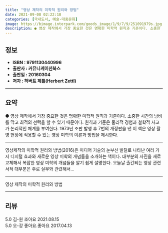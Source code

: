```yaml
---
title: "영상 제작의 미학적 원리와 방법"
date: 2021-09-08 02:22:18
categories: [국내도서, 예술-대중문화]
image: https://bimage.interpark.com/goods_image/1/9/7/9/251091979s.jpg
description: ● 영상 제작에서 가장 중요한 것은 명확한 미학적 원칙과 기준이다. 소중한 시간의 낭비를 막고 최적의 선택을 할 수 있기 때문이다. 원칙과 기준은 물리적 경험과 철학적 사고가 논리적인 체계를 부여한다. 1973년 초판 발행 후 7번의 개정판을 낸 이 책은 영상 촬영 현장에 적용할 수
---
```


## **정보**

- **ISBN : 9791130440996**
- **출판사 : 커뮤니케이션북스**
- **출판일 : 20160304**
- **저자 : 허버트 제틀(Herbert Zettl)**

------



## **요약**

●  영상 제작에서 가장 중요한 것은 명확한 미학적 원칙과 기준이다. 소중한 시간의 낭비를 막고 최적의 선택을 할 수 있기 때문이다. 원칙과 기준은 물리적 경험과 철학적 사고가 논리적인 체계를 부여한다. 1973년 초판 발행 후 7번의 개정판을 낸 이 책은 영상 촬영 현장에 적용할 수 있는 영상 미학의 이론과 방법을 제시한다.

------

영상제작의 미학적 원리와 방법(2016)은 미디어 기술의 눈부신 발달로 나타난 여러 가지 디지털 효과와 새로운 영상 미학의 개념들을 소개하는 책이다. 대부분의 사진을 새로 교체해서 복잡한 영상 미학의 개념들을 알기 쉽게 설명한다. 오늘날 출간되는 영상 관련 서적 대부분은 주로 실무와 관련해서... 

------


영상 제작의 미학적 원리와 방법 

------


## **리뷰** 

5.0 김-원 조아요 2021.08.15 <br/>5.0 오-강 좋아요.좋아요 2017.04.13 <br/>